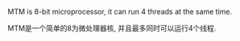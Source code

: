 MTM is 8-bit microprocessor, it can run 4 threads at the same time.

MTM是一个简单的8为微处理器核, 并且最多同时可以运行4个线程.